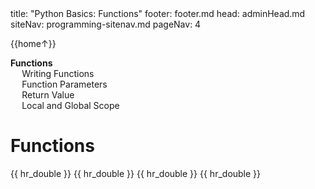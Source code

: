 <frontmatter>
title: "Python Basics: Functions"
footer: footer.md
head: adminHead.md
siteNav: programming-sitenav.md
pageNav: 4
</frontmatter>

<include src="../../common/header.md" />

<div class="website-content" id="main">
<div id="toc">

{{home↑}}
* [**Functions**](#functions)
  * [Writing Functions](#writing-functions)
  * [Function Parameters](#function-parameters)
  * [Return Value](#return-value)
  * [Local and Global Scope](#local-and-global-scope)
  
</div>
<div id="main">

# Functions

<include src="../functions-def/text.md" />{{ hr_double }}
<include src="../functions-parameters/text.md" />{{ hr_double }}
<include src="../functions-return/text.md" />{{ hr_double }}
<include src="../functions-scope/text.md" />{{ hr_double }}

</div>
</div>